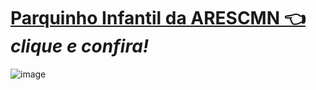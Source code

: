 # [Parquinho Infantil da ARESCMN 👈](https://www.marinha.mil.br/cmn/parquinho) *clique e confira!*

![image](https://user-images.githubusercontent.com/104214681/221574288-806f26f1-4eba-41ad-85ae-8712174c730a.png)
